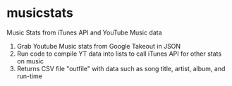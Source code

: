 # musicstats
Music Stats from iTunes API and YouTube Music data

1. Grab Youtube Music stats from Google Takeout in JSON
2. Run code to compile YT data into lists to call iTunes API for other stats on music
3. Returns CSV file "outfile" with data such as song title, artist, album, and run-time
